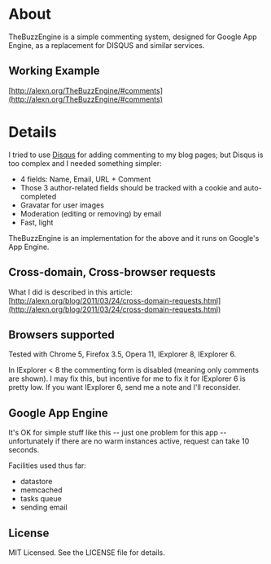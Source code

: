 About
=======

TheBuzzEngine is a simple commenting system, designed for Google App
Engine, as a replacement for DISQUS and similar services.

Working Example
---------------

[http://alexn.org/TheBuzzEngine/#comments](http://alexn.org/TheBuzzEngine/#comments)

Details
=======

I tried to use [Disqus](http://disqus.com) for adding commenting to my
blog pages; but Disqus is too complex and I needed something simpler:

- 4 fields: Name, Email, URL + Comment
- Those 3 author-related fields should be tracked with a cookie and
  auto-completed
- Gravatar for user images
- Moderation (editing or removing) by email
- Fast, light

TheBuzzEngine is an implementation for the above and it runs on
Google's App Engine.

Cross-domain, Cross-browser requests
------------------------------------

What I did is described in this article:
[http://alexn.org/blog/2011/03/24/cross-domain-requests.html](http://alexn.org/blog/2011/03/24/cross-domain-requests.html)

Browsers supported
------------------

Tested with Chrome 5, Firefox 3.5, Opera 11, IExplorer 8, IExplorer 6.

In IExplorer &lt; 8 the commenting form is disabled (meaning only
comments are shown). I may fix this, but incentive for me to fix it
for IExplorer 6 is pretty low. If you want IExplorer 6, send me a note
and I'll reconsider.

Google App Engine
-----------------

It's OK for simple stuff like this -- just one problem for this app --
unfortunately if there are no warm instances active, request can take
10 seconds.

Facilities used thus far:

- datastore
- memcached
- tasks queue
- sending email

License
-------

MIT Licensed. See the LICENSE file for details.

